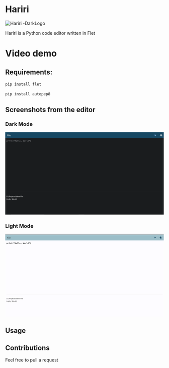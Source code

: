 # Hariri

![Hariri -DarkLogo](https://github.com/Benitmulindwa/hariri/assets/110304380/8115cc57-3bf9-4590-8aea-05a6eec95154)

Hariri is a Python code editor written in Flet

# Video demo


## Requirements: 
```python
pip install flet
```
```python
pip install autopep8
```
## Screenshots from the editor

### Dark Mode

<img src="cap_dark.PNG" alt="darkmode">

### Light Mode

<img src="cap_light.PNG" alt="lightmode">



## Usage

## Contributions

Feel free to pull a request
